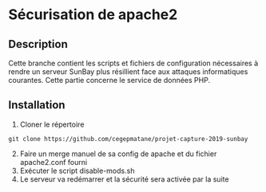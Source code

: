 # Sécurisation de apache2

## Description

Cette branche contient les scripts et fichiers de configuration nécessaires à rendre un serveur SunBay plus résillient face aux attaques informatiques courantes. Cette partie concerne le service de données PHP.

## Installation

1. Cloner le répertoire
```shell
git clone https://github.com/cegepmatane/projet-capture-2019-sunbay
```
2. Faire un merge manuel de sa config de apache et du fichier apache2.conf fourni
3. Exécuter le script disable-mods.sh
4. Le serveur va redémarrer et la sécurité sera activée par la suite